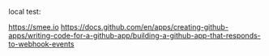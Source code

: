 

local test:

https://smee.io
https://docs.github.com/en/apps/creating-github-apps/writing-code-for-a-github-app/building-a-github-app-that-responds-to-webhook-events
